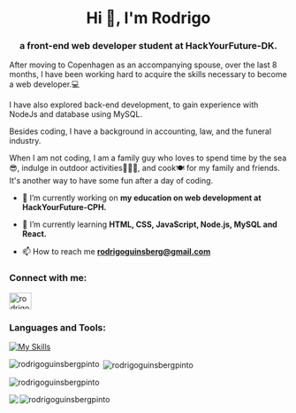 <h1 align="center">Hi 👋, I'm Rodrigo</h1>

<h3 align="center">a front-end web developer student at HackYourFuture-DK.</h3>

<p align="left">After moving to Copenhagen as an accompanying spouse, over the last 8 months, I have been working hard to acquire the skills necessary to become a web developer.💻</p>

<p align="left">I have also explored back-end development, to gain experience with NodeJs and database using MySQL. </p>

<p align="left">Besides coding, I have a background in accounting, law, and the funeral industry.<p>

<p align="left">When I am not coding, I am a family guy who loves to spend time by the sea😎, indulge in outdoor activities🤾🏻‍♂️, and cook🍽️ for my family and friends. It's another way to have some fun after a day of coding.</p>

- 🔭 I’m currently working on **my education on web development at HackYourFuture-CPH.**

- 🌱 I’m currently learning **HTML, CSS, JavaScript, Node.js, MySQL and React.**

- 📫 How to reach me **rodrigoguinsberg@gmail.com**

<h3 align="left">Connect with me:</h3>

<p align="left"><a href="https://www.linkedin.com/in/guinsberg75/" target="blank"><img align="center" src="https://raw.githubusercontent.com/rahuldkjain/github-profile-readme-generator/master/src/images/icons/Social/linked-in-alt.svg" alt="rodrigo-guinsberg-pinto-252a29238/" height="30" width="40" /></a>
</p>

<h3 align="left">Languages and Tools:</h3>

[![My Skills](https://skillicons.dev/icons?i=html,css,js,nodejs,mysql,react,vscode,git,postman)](https://skillicons.dev)



<p><img align="left" src="https://github-readme-stats.vercel.app/api/top-langs?username=rodrigoguinsbergpinto&show_icons=true&locale=en&layout=compact" alt="rodrigoguinsbergpinto" /></p>

<p>&nbsp;<img align="center" src="https://github-readme-stats.vercel.app/api?username=rodrigoguinsbergpinto&show_icons=true&locale=en" alt="rodrigoguinsbergpinto" /></p>

<p><img align="center" src="https://github-readme-streak-stats.herokuapp.com/?user=rodrigoguinsbergpinto&" alt="rodrigoguinsbergpinto" /></p>











<a href="https://www.codewars.com/users/RGPinto" traget="_blank"><img align="left" src="https://www.codewars.com/users/RGPinto/badges/micro" /></a>

<p align="left"> <img src="https://komarev.com/ghpvc/?username=rodrigoguinsbergpinto&label=Profile%20views&color=0e75b6&style=flat" alt="rodrigoguinsbergpinto" /> </p>
